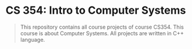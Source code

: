 # CS 354: Intro to Computer Systems
>This repository contains all course projects of course CS354.
>This course is about Computer Systems.
>All projects are written in C++ language.
